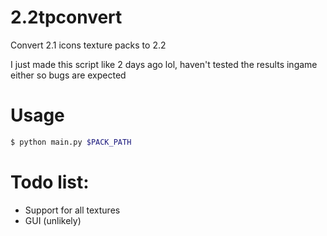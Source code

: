 # 2.2tpconvert
Convert 2.1 icons texture packs to 2.2

I just made this script like 2 days ago lol, haven't tested the results ingame either so bugs are expected

# Usage
```sh
$ python main.py $PACK_PATH
```

# Todo list:
- Support for all textures
- GUI (unlikely)
